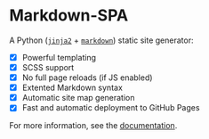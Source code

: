 # Markdown-SPA

A Python ([`jinja2`](https://pypi.org/project/Jinja2/) + [`markdown`](https://pypi.org/project/Markdown/)) static site generator:

- [x] Powerful templating
- [x] SCSS support
- [x] No full page reloads (if JS enabled)
- [x] Extented Markdown syntax
- [x] Automatic site map generation
- [x] Fast and automatic deployment to GitHub Pages

For more information, see the [documentation](https://mrspaar.github.io/Markdown-SPA/).